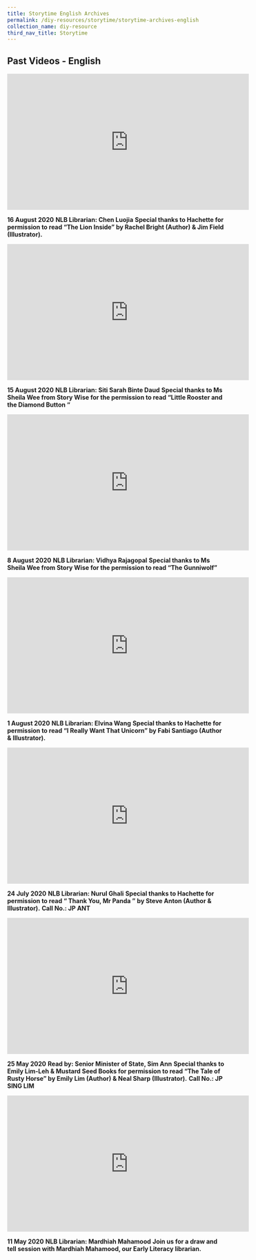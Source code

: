 ```yaml
---
title: Storytime English Archives
permalink: /diy-resources/storytime/storytime-archives-english
collection_name: diy-resource
third_nav_title: Storytime
---
```


## **Past Videos - English**

<iframe width="560" height="315" src="https://www.youtube.com/embed/ffAeR6aa9yY" frameborder="0" allow="accelerometer; autoplay; clipboard-write; encrypted-media; gyroscope; picture-in-picture" allowfullscreen></iframe>

**16 August 2020**
**NLB Librarian: Chen Luojia**
**Special thanks to Hachette for permission to read “The Lion Inside” by Rachel Bright (Author) & Jim Field (Illustrator).**

<iframe width="560" height="315" src="https://www.youtube.com/embed/C0X9hjKJyx0" frameborder="0" allow="accelerometer; autoplay; clipboard-write; encrypted-media; gyroscope; picture-in-picture" allowfullscreen></iframe>

**15 August 2020**
**NLB Librarian: Siti Sarah Binte Daud**
**Special thanks to Ms Sheila Wee from Story Wise for the permission to read “Little Rooster and the Diamond Button “**

<iframe width="560" height="315" src="https://www.youtube.com/embed/q80W5LmLdAY" frameborder="0" allow="accelerometer; autoplay; clipboard-write; encrypted-media; gyroscope; picture-in-picture" allowfullscreen></iframe>

**8 August 2020**
**NLB Librarian: Vidhya Rajagopal**
**Special thanks to Ms Sheila Wee from Story Wise for the permission to read “The Gunniwolf”**

<iframe width="560" height="315" src="https://www.youtube.com/embed/86XcnwbMdJg" frameborder="0" allow="accelerometer; autoplay; clipboard-write; encrypted-media; gyroscope; picture-in-picture" allowfullscreen></iframe>

**1 August 2020**
**NLB Librarian: Elvina Wang**
**Special thanks to Hachette for permission to read “I Really Want That Unicorn” by Fabi Santiago (Author & Illustrator).**

<iframe width="560" height="315" src="https://www.youtube.com/embed/gCS_de4_8dA" frameborder="0" allow="accelerometer; autoplay; clipboard-write; encrypted-media; gyroscope; picture-in-picture" allowfullscreen></iframe>

**24 July 2020**
**NLB Librarian: Nurul Ghali**
**Special thanks to Hachette for permission to read “ Thank You, Mr Panda ”**
**by Steve Anton (Author & Illustrator).**
**Call No.: JP ANT**

<iframe width="560" height="315" src="https://www.youtube.com/embed/6fnkqx-SOGQ" frameborder="0" allow="accelerometer; autoplay; clipboard-write; encrypted-media; gyroscope; picture-in-picture" allowfullscreen></iframe>

**25 May 2020**
**Read by: Senior Minister of State, Sim Ann**
**Special thanks to Emily Lim-Leh & Mustard Seed Books for permission to read “The Tale of Rusty Horse” by Emily Lim (Author) & Neal Sharp (Illustrator).**
**Call No.: JP SING LIM**

<iframe width="560" height="315" src="https://www.youtube.com/embed/D2IqUtqdmSE" frameborder="0" allow="accelerometer; autoplay; clipboard-write; encrypted-media; gyroscope; picture-in-picture" allowfullscreen></iframe>

**11 May 2020** 
**NLB Librarian: Mardhiah Mahamood**
**Join us for a draw and tell session with Mardhiah Mahamood, our Early Literacy librarian.**
